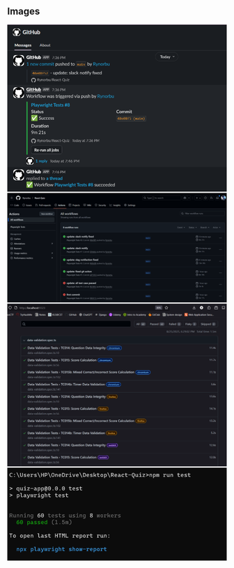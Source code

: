 ## Images

![Image 1](assets/slack.png)
![Image 2](assets/git.png)
![Image 3](assets/test_case.png)
![Image 4](assets/testcase_terminal.png)